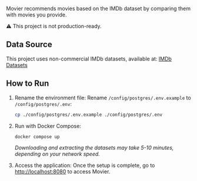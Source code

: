 Movier recommends movies based on the IMDb dataset by comparing them with movies you provide.

:warning: This project is not production-ready.

## Data Source
This project uses non-commercial IMDb datasets, available at: [IMDb Datasets](https://datasets.imdbws.com/)

## How to Run

1. Rename the environment file:
   Rename `/config/postgres/.env.example` to `/config/postgres/.env`:
   ```sh
   cp ./config/postgres/.env.example ./config/postgres/.env
   ```

2. Run with Docker Compose:
   ```sh
   docker compose up
   ```

   *Downloading and extracting the datasets may take 5-10 minutes, depending on your network speed.*

3. Access the application:
   Once the setup is complete, go to [http://localhost:8080](http://localhost:8080) to access Movier.
